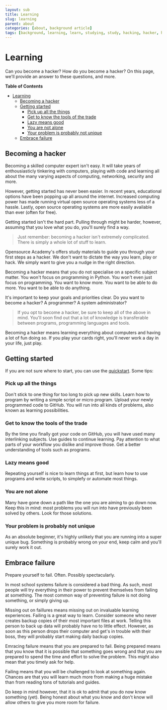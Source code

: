 ```yaml
---
layout: sub
title: Learning
slug: learning
parent: about
categories: [about, background article]
tags: [background, learning, learn, studying, study, hacking, hacker, hack, programming, tinkering, fun]
---
```

# Learning

Can you become a hacker? How do you become a hacker? On this page, we'll provide an answer to these questions, and more.

<!-- markdown-toc start - Don't edit this section. Run M-x markdown-toc-refresh-toc -->
**Table of Contents**

- [Learning](#learning)
    - [Becoming a hacker](#becoming-a-hacker)
    - [Getting started](#getting-started)
        - [Pick up all the things](#pick-up-all-the-things)
        - [Get to know the tools of the trade](#get-to-know-the-tools-of-the-trade)
        - [Lazy means good](#lazy-means-good)
        - [You are not alone](#you-are-not-alone)
        - [Your problem is probably not unique](#your-problem-is-probably-not-unique)
    - [Embrace failure](#embrace-failure)

<!-- markdown-toc end -->

## Becoming a hacker
Becoming a skilled computer expert isn't easy. It will take years of enthousiasticly tinkering with computers, playing with code and learning all about the many varying aspects of computing, networking, security and more.

However, getting started has never been easier. In recent years, educational options have been popping up all around the internet. Increased computing power has made running virtual open source operating systems less of a hassle. Lastly, open source operating systems are more easily available than ever (often for free).

Getting started isn't the hard part. Pulling through might be harder, however, assuming that you love what you do, you'll surely find a way.

> Just remember: becoming a hacker isn't extremely complicated. There is simply a whole lot of stuff to learn.

Opensource Academy's offers study materials to guide you through your first steps as a hacker. We don't want to dictate the way you learn, play or hack. We simply want to give you a nudge in the right direction.

Becoming a hacker means that you do not specialise on a specific subject matter. You won't focus on programming in Python. You won't even just focus on programming. You want to know more. You want to be able to do more. You want to be able to do anything.

It's important to keep your goals and priorities clear. Do you want to become a hacker? A programmer? A system administrator?

> If you opt to become a hacker, be sure to keep all of the above in mind. You'll soon find out that a lot of knowledge is transferable between programs, programming languages and tools.

Becoming a hacker means learning everything about computers and having a lot of fun doing so. If you play your cards right, you'll never work a day in your life, just play.

## Getting started
If you are not sure where to start, you can use the [quickstart](/learn/quickstart). Some tips:

### Pick up all the things
Don't stick to one thing for too long to pick up new skills. Learn how to program by writing a simple script or micro program. Upload your newly programmed code to GitHub. You will run into all kinds of problems, also known as learning possibilities.

### Get to know the tools of the trade
By the time you finally got your code on GitHub, you will have used many interlinking subjects. Use guides to continue learning. Pay attention to what parts of your workflow you dislike and improve those. Get a better understanding of tools such as programs.

### Lazy means good
Repeating yourself is nice to learn things at first, but learn how to use programs and write scripts, to simplefy or automate most things.

### You are not alone
Many have gone down a path like the one you are aiming to go down now. Keep this in mind: most problems you will run into have previously been solved by others. Look for those solutions.

### Your problem is probably not unique
As an absolute beginner, it's highly unlikely that you are running into a super unique bug. Something is probably wrong on your end, keep calm and you'll surely work it out.

## Embrace failure
Prepare yourself to fail. Often. Possibly spectacularly.

In most school systems failure is considered a bad thing. As such, most people will try everything in their power to prevent themselves from failing at something. The most common way of preventing failure is not doing something, or simply giving up.

Missing out on faillures means missing out on invaluable learning experiences. Failing is a great way to learn. Consider someone who never creates backup copies of their most important files at work. Telling this person to back up data will probably have no to little effect. However, as soon as this person drops their computer and get's in trouble with their boss, they will probably start making daily backup copies.

Emracing failure means that you are prepared to fail. Being prepared means that you know that it is possible that something goes wrong and that you are prepared to spend the time and effort to solve the problem. This might also mean that you timely ask for help.

Failing means that you will be challenged to look at something again. Chances are that you will learn much more from making a huge mistake than from reading tons of tutorials and guides.

Do keep in mind however, that it is ok to admit that you do now know something (yet). Being honest about what you know and don't know will allow others to give you more room for failure.
